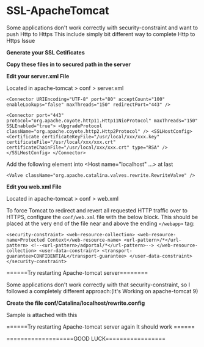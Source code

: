 # SSL-ApacheTomcat
Some applications don't work correctly with security-constraint and want to push Http to Https This include simply bit different way to complete Http to Https Issue

**Generate your SSL Cetificates**

**Copy these files in to secured path in the server**

**Edit your server.xml File**

Located in apache-tomcat > conf > server.xml


`<Connector URIEncoding="UTF-8" port="80" acceptCount="100" enableLookups="false" maxThreads="150" redirectPort="443" />`

`<Connector port="443" protocol="org.apache.coyote.http11.Http11NioProtocol"
               maxThreads="150" SSLEnabled="true">
        <UpgradeProtocol className="org.apache.coyote.http2.Http2Protocol" />
        <SSLHostConfig>
            <Certificate certificateKeyFile="/usr/local/xxx/xxx.key"
                         certificateFile="/usr/local/xxx/xxx.crt"
                         certificateChainFile="/usr/local/xxx/xxx.crt"
                         type="RSA" />
        </SSLHostConfig>
</Connector>`

Add the following element into <Host name="localhost" ...> at last


`<Valve className="org.apache.catalina.valves.rewrite.RewriteValve" />`

**Edit you web.xml File** 

Located in apache-tomcat > conf > web.xml

To force Tomcat to redirect and revert all requested HTTP traffic over to HTTPS, configure the `conf/web.xml` file with the below block. 
This should be placed at the very end of the file near and above the ending `</webapp>` tag:


 `<security-constraint>
	<web-resource-collection>
	<web-resource-name>Protected Context</web-resource-name>
         <url-pattern>/*</url-pattern>
         <!--<url-pattern>/adportal/*</url-pattern>-->
	</web-resource-collection>
	<user-data-constraint>
	<transport-guarantee>CONFIDENTIAL</transport-guarantee>
	</user-data-constraint>
 </security-constraint>`


======Try restarting Apache-tomcat server========

Some applications don't work correctly with that security-constraint, so I followed a completely different approach:(It's Working on apache-tomcat 9)

**Create the file conf/Catalina/localhost/rewrite.config** 

Sample is attached with this


======Try restarting Apache-tomcat server again It should work ======

===================GOOD LUCK=================


